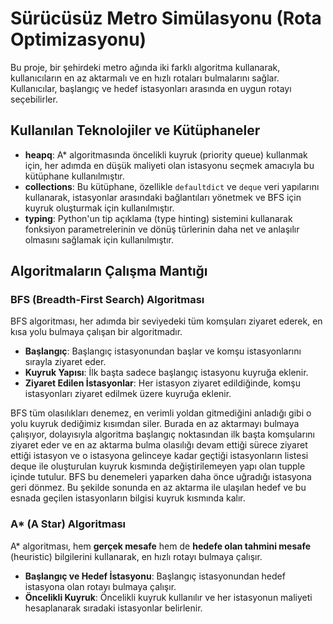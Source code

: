 # Sürücüsüz Metro Simülasyonu (Rota Optimizasyonu)

Bu proje, bir şehirdeki metro ağında iki farklı algoritma kullanarak, kullanıcıların en az aktarmalı ve en hızlı rotaları bulmalarını sağlar. Kullanıcılar, başlangıç ve hedef istasyonları arasında en uygun rotayı seçebilirler.

## Kullanılan Teknolojiler ve Kütüphaneler

- **heapq**: A* algoritmasında öncelikli kuyruk (priority queue) kullanmak için, her adımda en düşük maliyeti olan istasyonu seçmek amacıyla bu kütüphane kullanılmıştır.
- **collections**: Bu kütüphane, özellikle `defaultdict` ve `deque` veri yapılarını kullanarak, istasyonlar arasındaki bağlantıları yönetmek ve BFS için kuyruk oluşturmak için kullanılmıştır.
- **typing**: Python'un tip açıklama (type hinting) sistemini kullanarak fonksiyon parametrelerinin ve dönüş türlerinin daha net ve anlaşılır olmasını sağlamak için kullanılmıştır.

## Algoritmaların Çalışma Mantığı

### BFS (Breadth-First Search) Algoritması

BFS algoritması, her adımda bir seviyedeki tüm komşuları ziyaret ederek, en kısa yolu bulmaya çalışan bir algoritmadır.

- **Başlangıç**: Başlangıç istasyonundan başlar ve komşu istasyonlarını sırayla ziyaret eder.
- **Kuyruk Yapısı**: İlk başta sadece başlangıç istasyonu kuyruğa eklenir.
- **Ziyaret Edilen İstasyonlar**: Her istasyon ziyaret edildiğinde, komşu istasyonları ziyaret edilmek üzere kuyruğa eklenir.

BFS tüm olasılıkları denemez, en verimli yoldan gitmediğini anladığı gibi o yolu kuyruk dediğimiz kısımdan siler.
Burada en az aktarmayı bulmaya çalışıyor, dolayısıyla algoritma başlangıç noktasından ilk başta komşularını ziyaret eder ve en az aktarma bulma olasılığı devam ettiği sürece ziyaret ettiği istasyon ve o istasyona gelinceye kadar geçtiği istasyonların listesi deque ile oluşturulan kuyruk kısmında değiştirilemeyen yapı olan tupple içinde tutulur. BFS bu denemeleri yaparken daha önce uğradığı istasyona geri dönmez. Bu şekilde sonunda en az aktarma ile ulaşılan hedef ve bu esnada geçilen istasyonların bilgisi kuyruk kısmında kalır.

### A* (A Star) Algoritması

A* algoritması, hem **gerçek mesafe** hem de **hedefe olan tahmini mesafe** (heuristic) bilgilerini kullanarak, en hızlı rotayı bulmaya çalışır.

- **Başlangıç ve Hedef İstasyonu**: Başlangıç istasyonundan hedef istasyona olan rotayı bulmaya çalışır.
- **Öncelikli Kuyruk**: Öncelikli kuyruk kullanılır ve her istasyonun maliyeti hesaplanarak sıradaki istasyonlar belirlenir.

